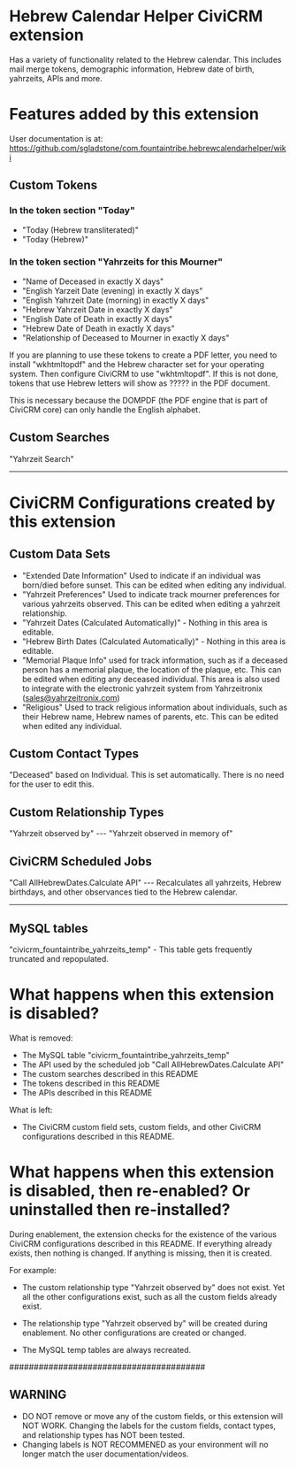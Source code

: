 # Hebrew Calendar Helper CiviCRM extension

Has a variety of functionality related to the Hebrew calendar. This includes mail merge tokens, demographic information, Hebrew date of birth, yahrzeits, APIs and more.
  
# Features added by this extension

User documentation is at: https://github.com/sgladstone/com.fountaintribe.hebrewcalendarhelper/wiki

## Custom Tokens

### In the token section "Today"

- "Today (Hebrew transliterated)"
- "Today (Hebrew)"
 
### In the token section "Yahrzeits for this Mourner"

 - "Name of Deceased in exactly X days"
 - "English Yarzeit Date (evening) in exactly X days"
 - "English Yahrzeit Date (morning) in exactly X days"
 - "Hebrew Yahrzeit Date in exactly X days"
 - "English Date of Death in exactly X days"
 - "Hebrew Date of Death in exactly X days"
 - "Relationship of Deceased to Mourner in exactly X days"
 
 If you are planning to use these tokens to create a PDF letter, you need to install "wkhtmltopdf" and the Hebrew character set for your operating system. Then configure CiviCRM to use "wkhtmltopdf". If this is not done,
 tokens that use Hebrew letters will show as ????? in the PDF document. 
 
This is necessary because the DOMPDF (the PDF engine that is part of CiviCRM core) can only handle the English alphabet. 

## Custom Searches

"Yahrzeit Search"


---

# CiviCRM Configurations created by this extension

## Custom Data Sets
- "Extended Date Information" Used to indicate if an individual was born/died before sunset. This can be edited when editing any individual. 
- "Yahrzeit Preferences" Used to indicate track mourner preferences for various yahrzeits observed. This can be edited when editing a yahrzeit relationship.
- "Yahrzeit Dates (Calculated Automatically)" - Nothing in this area is editable.
- "Hebrew Birth Dates (Calculated Automatically)" - Nothing in this area is editable.
- "Memorial Plaque Info" used for track information, such as if a deceased person has a memorial plaque, the location of the plaque, etc. This can be edited when editing any deceased individual. This area is also used to integrate with the electronic yahrzeit system from Yahrzeitronix (sales@yahrzeitronix.com) 
- "Religious"  Used to track religious information about individuals, such as their Hebrew name, Hebrew names of parents, etc. This can be edited when edited any individual.

## Custom Contact Types

"Deceased" based on Individual. This is set automatically. There is no need for the user to edit this.

## Custom Relationship Types

"Yahrzeit observed by"  --- "Yahrzeit observed in memory of"

## CiviCRM Scheduled Jobs

"Call AllHebrewDates.Calculate API"   --- Recalculates all yahrzeits, Hebrew birthdays, and other observances tied to the Hebrew calendar.

---

## MySQL tables

"civicrm_fountaintribe_yahrzeits_temp"  - This table gets frequently truncated and repopulated. 

# What happens when this extension is disabled?

What is removed:
 - The MySQL table "civicrm_fountaintribe_yahrzeits_temp"
 - The API used by the scheduled job "Call AllHebrewDates.Calculate API"
 - The custom searches described in this README
 - The tokens described in this README
 - The APIs described in this README
 
What is left:
 - The CiviCRM custom field sets, custom fields, and other CiviCRM configurations described in this README. 
  
# What happens when this extension is disabled, then re-enabled? Or uninstalled then re-installed?

During enablement, the extension checks for the existence of the various CiviCRM configurations described in this README. If everything already exists, then nothing is changed. If anything is missing, then it is created.

For example: 
 - The custom relationship type "Yahrzeit observed by" does not exist. Yet all the other configurations exist, such as all the custom fields already exist.
 
 - The relationship type "Yahrzeit observed by" will be created during enablement.   No other configurations are created or changed. 

 - The MySQL temp tables are always recreated. 

########################################
## WARNING
 - DO NOT remove or move any of the custom fields, or this extension will NOT WORK. Changing the labels for the custom fields, contact types, and relationship types has NOT been tested.  
 - Changing labels is NOT RECOMMENED as your environment will no longer match the user documentation/videos. 
  
